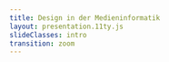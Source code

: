 ```yaml
---
title: Design in der Medieninformatik
layout: presentation.11ty.js
slideClasses: intro
transition: zoom
---
```


